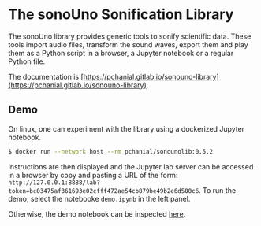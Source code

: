 # The sonoUno Sonification Library

The sonoUno library provides generic tools to sonify scientific data. These tools import audio files, transform the sound waves, export them and play them as a Python script in a browser, a Jupyter notebook or a regular Python file.

The documentation is [https://pchanial.gitlab.io/sonouno-library](https://pchanial.gitlab.io/sonouno-library).

## Demo

On linux, one can experiment with the library using a dockerized Jupyter notebook.

```bash
$ docker run --network host --rm pchanial/sonounolib:0.5.2
```
Instructions are then displayed and the Jupyter lab server can be accessed in a browser by copy and pasting a URL of the form: `http://127.0.0.1:8888/lab?token=bc03475af361693e02cfff472ae54cb879be49b2e6d500c6`. To run the demo, select the notebooke `demo.ipynb` in the left panel.


Otherwise, the demo notebook can be inspected [here](notebooks/demo.ipynb).
